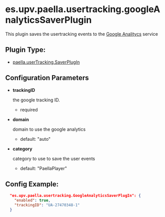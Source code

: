 # es.upv.paella.usertracking.googleAnalyticsSaverPlugin

This plugin saves the usertracking events to the [Google Analitycs](https://www.google.es/intl/es/analytics/) service

## Plugin Type:
- [paella.userTracking.SaverPlugIn](../developer/plugin_types.md)

## Configuration Parameters

* **trackingID**

	the google tracking ID.
	- required

* **domain**

	domain to use the google analytics
	- default: "auto"

* **category**

	category to use to save the user events
	- default: "PaellaPlayer"


## Config Example:

```json
  "es.upv.paella.usertracking.GoogleAnalyticsSaverPlugIn": {
    "enabled": true,
    "trackingID": "UA-27470348-1"
  }
```
